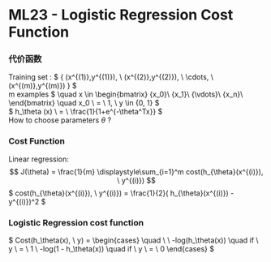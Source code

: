 # ML23 - Logistic Regression Cost Function

### 代价函数

Training set : $ \{ (x^{(1)},y^{(1)}), \ (x^{(2)},y^{(2)}), \ \cdots, \ (x^{(m)},y^{(m)}) \} $  
m examples $ \quad x \in 
\begin{bmatrix}
{x_0}\\
{x_1}\\
{\vdots}\\
{x_n}\\
\end{bmatrix} \quad
x_0 \ = \ 1, \ y \in \{0, 1\} $  
$ h_\theta (x) \ = \ \frac{1}{1+e^{-\theta^Tx}} $  
How to choose parameters $\theta$ ? 


### Cost Function
Linear regression: $$ J(\theta) = \frac{1}{m} \displaystyle\sum_{i=1}^m cost(h_{\theta}(x^{(i)}), \ y^{(i)})  $$
$ cost(h_{\theta}(x^{(i)}), \ y^{(i)}) = \frac{1}{2}( h_{\theta}(x^{(i)}) - y^{(i)})^2 $  

### Logistic Regression cost function
$ Cost(h_\theta(x), \ y) = 
\begin{cases}
\quad \ \ -log(h_\theta(x)) \quad if \ y \ = \ 1 \\
-log(1 - h_\theta(x)) \quad if \ y \ = \ 0
\end{cases}
$